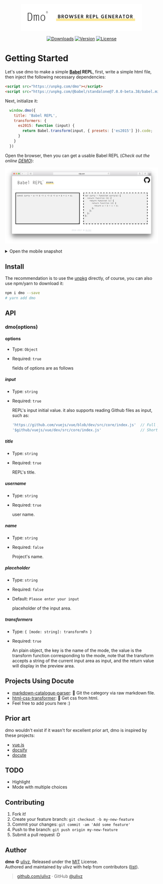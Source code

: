 <p align="center">
  <a href="#"><img width="400" src=".media/logo.png" alt="Dmo logo"></a>
</p>

<p align="center">
  <!-- <a href="https://circleci.com/gh/ulivz/dmo/tree/dev"><img src="https://img.shields.io/circleci/project/ulivz/dmo/dev.svg" alt="Build Status"></a>
  <a href="https://codecov.io/github/ulivz/dmo?branch=dev"><img src="https://img.shields.io/codecov/c/github/ulivz/dmo/dev.svg" alt="Coverage Status"></a> -->
  <a href="https://www.npmjs.com/package/dmo"><img src="https://img.shields.io/npm/dm/dmo.svg" alt="Downloads"></a>
  <a href="https://www.npmjs.com/package/dmo"><img src="https://img.shields.io/npm/v/dmo.svg" alt="Version"></a>
  <a href="https://www.npmjs.com/package/dmo"><img src="https://img.shields.io/npm/l/dmo.svg" alt="License"></a>
</p>

# Getting Started

Let's use dmo to make a simple **[Babel](http://babeljs.io/) REPL**, first, write a simple html file, then inject the following necessary dependencies:

```html
<script src="https://unpkg.com/dmo"></script>
<script src="https://unpkg.com/@babel/standalone@7.0.0-beta.38/babel.min.js"></script>
```

Next, initialize it:

```js
  window.dmo({
    title: 'Babel REPL',
    transformers: {
      es2015: function (input) {
        return Babel.transform(input, { presets: ['es2015'] }).code;
      }
    }
  })
```

Open the browser, then you can get a usable Babel REPL (_Check out the online [DEMO](http://www.v2js.com/dmo/)_):

<p align="center">
  <img src=".media/safari.png" height="" style=""/>
</p>

<details>
<summary>Open the mobile snapshot</summary>

<p align="center">
  <img src=".media/iphoneX.png" width="300" height="" style=""/>
</p>

</details>

## Install

The recommendation is to use the [unpkg](https://unpkg.com/dmo) directly, of course, you can also use npm/yarn to download it:

```bash
npm i dmo --save
# yarn add dmo
```

## API

### dmo(options)

#### options

- Type: `Object`
- Required: `true`

  fields of options are as follows
  
##### input

- Type: `string`
- Required: `true`

  REPL's input initial value. it also supports reading Github files as input, such as:
  
  ```js
  'https://github.com/vuejs/vue/blob/dev/src/core/index.js'  // Full path
  '$github/vuejs/vue/dev/src/core/index.js'                  // Short cut
   ```

##### title

- Type: `string`
- Required: `true`

  REPL's title.


##### username

- Type: `string`
- Required: `true`

  user name.

##### name

- Type: `string`
- Required: `false`

  Project's name.

##### placeholder

- Type: `string`
- Required: `false`
- Default: `Please enter your input`

  placeholder of the input area.
  

##### transformers

- Type: `{ [mode: string]: transformFn }`
- Required: `true`

  An plain object, the key is the name of the mode, the value is the transform function corresponding to the mode, note that the transform accepts a string of the current input area as input, and the return value will display in the preview area.


## Projects Using Docute

- [markdown-catalogue-parser](https://github.com/ulivz/markdown-catalogue-parser): 🛁 Git the category via raw markdown file. 
- [html-css-transformer](https://github.com/ulivz/html-css-transformer): 🎊 Get css from html.
- Feel free to add yours here :)


## Prior art

dmo wouldn't exist if it wasn't for excellent prior art, dmo is inspired by these projects:

- [vue.js](https://vuejs.org/)
- [docsify](https://github.com/QingWei-Li/docsify)
- [docute](https://github.com/egoist/docute)


## TODO 

- Highlight
- Mode with multiple choices 


## Contributing

1. Fork it!
2. Create your feature branch: `git checkout -b my-new-feature`
3. Commit your changes: `git commit -am 'Add some feature'`
4. Push to the branch: `git push origin my-new-feature`
5. Submit a pull request :D



## Author

**dmo** © [ulivz](https://github.com/ULIVZ), Released under the [MIT](./LICENSE) License.<br>
Authored and maintained by ulivz with help from contributors ([list](https://github.com/ULIVZ/dmo/contributors)).

> [github.com/ulivz](https://github.com/ulivz) · GitHub [@ulivz](https://github.com/ULIVZ)
